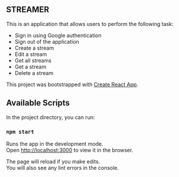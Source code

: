 ## STREAMER

This is an application that allows users to perform the following task:

- Sign in using Google authentication
- Sign out of the application
- Create a stream
- Edit a stream
- Get all streams
- Get a stream
- Delete a stream

This project was bootstrapped with [Create React App](https://github.com/facebook/create-react-app).

## Available Scripts

In the project directory, you can run:

### `npm start`

Runs the app in the development mode.<br>
Open [http://localhost:3000](http://localhost:3000) to view it in the browser.

The page will reload if you make edits.<br>
You will also see any lint errors in the console.
